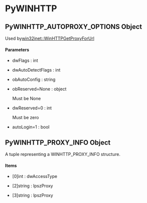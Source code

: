 # PyWINHTTP

## PyWINHTTP\_AUTOPROXY\_OPTIONS Object



Used by[win32inet::WinHTTPGetProxyForUrl](win32inet.md#win32inetwinhttpgetproxyforurl)

#### Parameters


  - dwFlags : int

    

  - dwAutoDetectFlags : int

    

  - obAutoConfig : string

    

  - obReserved=None : object

    Must be None

  - dwReserved=0 : int

    Must be zero

  - autoLogin=1 : bool

    

## PyWINHTTP\_PROXY\_INFO Object



A tuple representing a WINHTTP\_PROXY\_INFO structure\.

#### Items


  - \[0\]int : dwAccessType

    

  - \[2\]string : lpszProxy

    

  - \[3\]string : lpszProxy

    